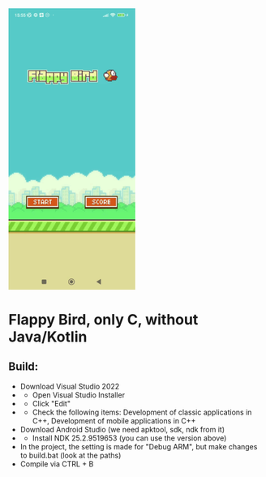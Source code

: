 <img src="flappy.gif" alt="game" width="250px">


# Flappy Bird, only C, without Java/Kotlin 
  
## Build:  
- Download Visual Studio 2022
- - Open Visual Studio Installer
- - Click "Edit"
- - Check the following items: Development of classic applications in C++, Development of mobile applications in C++
- Download Android Studio (we need apktool, sdk, ndk from it)
- - Install NDK 25.2.9519653 (you can use the version above)
- In the project, the setting is made for "Debug ARM", but make changes to build.bat (look at the paths)
- Compile via CTRL + B
